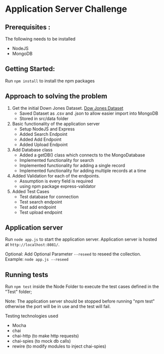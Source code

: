 # Application Server Challenge


## Prerequisites :
The following needs to be installed
<ul>
  <li>NodeJS</li>
  <li>MongoDB</li>  
</ul>

## Getting Started:
Run `npm install` to install the npm packages


## Approach to solving the problem

<ol>
  <li>
    Get the initial Down Jones Dataset. <a href='http://archive.ics.uci.edu/ml/datasets/Dow+Jones+Index#'>Dow Jones Dataset</a>
    <ul>
        <li>Saved Dataset as .csv and .json to allow easier import into MongoDB</li>
        <li>Stored in src/data folder</li>
    </ul>
  </li>
  <li>Basic functionality of the application server
    <ul>
        <li>Setup NodeJS and Express</li>
        <li>Added Search Endpoint</li>
        <li>Added Add Endpoint</li>
        <li>Added Upload Endpoint</li>
    </ul>
  </li>
  <li>
    Add Database class
    <ul>
        <li>Added a getDB() class which connects to the MongoDatabase</li>
        <li>Implemented functionality for search</li>
        <li>Implemented functionality for adding a single record</li>
        <li>Implemented functionality for adding multiple records at a time</li>
    </ul>
  </li>
  <li>Added Validation for each of the endpoints. 
    <ul>
      <li>Assumption is every field is required</li>
      <li>using npm package express-validator</li>
    </ul>
  </li>
  <li>Added Test Cases
    <ul>
        <li>Test database for connection</li>
        <li>Test search endpoint</li>
        <li>Test add endpoint</li>
        <li>Test upload endpoint</li>
    </ul>
  </li>
 </ol>

## Application server

Run `node app.js` to start the application server. Application server is hosted at `http://localhost:8081/`.

Optional: Add Optional Parameter `--reseed` to reseed the collection. Example: `node app.js --reseed`

## Running tests

Run `npm test` inside the Node Folder to execute the test cases defined in the "Test" folder;

Note: The application server should be stopped before running "npm test" otherwise the port will be in use and the test will fail.

Testing technologies used
<ul>
<li>Mocha</li>
<li>chai</li>
<li>chai-http (to make http requests)</li>
<li>chai-spies (to mock db calls)</li>
<li>rewire (to modify modules to inject chai-spies) </li>
</ul>

